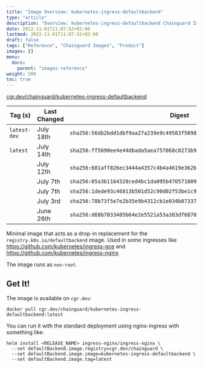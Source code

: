 ```yaml
---
title: "Image Overview: kubernetes-ingress-defaultbackend"
type: "article"
description: "Overview: kubernetes-ingress-defaultbackend Chainguard Image"
date: 2022-11-01T11:07:52+02:00
lastmod: 2022-11-01T11:07:52+02:00
draft: false
tags: ["Reference", "Chainguard Images", "Product"]
images: []
menu:
  docs:
    parent: "images-reference"
weight: 500
toc: true
---
```


[cgr.dev/chainguard/kubernetes-ingress-defaultbackend](https://github.com/chainguard-images/images/tree/main/images/kubernetes-ingress-defaultbackend)

| Tag (s)       | Last Changed | Digest                                                                    |
|---------------|--------------|---------------------------------------------------------------------------|
|  `latest-dev` | July 18th    | `sha256:56db2bdd1dbf9aa27a239e9c49583f50987e7d80c858607f8c0c7c479c18db25` |
|  `latest`     | July 14th    | `sha256:ff5690ee4e44dbada5aea757068c0273b9b69bb2f402b7affbce5e107193a884` |
|               | July 12th    | `sha256:681aff826ec3444a4357c4b4a4619e362b46ec2c8b986e584e9057e4f13d7902` |
|               | July 7th     | `sha256:05a3b1164328ced4bc1da095b4705718097e32949a623959e544155505e3405d` |
|               | July 7th     | `sha256:1dede93c46813b501d52c90d02f53be1c92196f71e92211ba1218663872c0390` |
|               | July 3rd     | `sha256:78b73f5e7e2b35e9b4312cb1e034b073371a5916e65645f232cc08b443c3be1d` |
|               | June 26th    | `sha256:d68b7033405b64e2e5521a53a383df6870de5eb8a0bf7b5036c3f9a394e66a65` |



Minimal image that acts as a drop-in replacement for the `registry.k8s.io/defaultbackend` image. Used in some ingresses like https://github.com/kubernetes/ingress-gce and https://github.com/kubernetes/ingress-nginx

The image runs as `non-root`.

## Get It!

The image is available on `cgr.dev`:

```
docker pull cgr.dev/chainguard/kubernetes-ingress-defaultbackend:latest
```

You can run it with the standard deployment using nginx-ingress with something like:

```
helm install <RELEASE_NAME> ingress-nginx/ingress-nginx \
  --set defaultBackend.image.registry=cgr.dev/chainguard \
  --set defaultBackend.image.image=kubernetes-ingress-defaultbackend \
  --set defaultBackend.image.tag=latest
```

